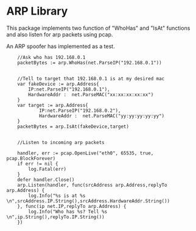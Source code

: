 # ARP Library
This package implements two function of "WhoHas" and "IsAt" functions and also listen for arp packets using pcap.

An ARP spoofer has implemented as a test.

```
    //Ask who has 192.168.0.1
    packetBytes := arp.WhoHas(net.ParseIP("192.168.0.1"))
    
    
    //Tell to target that 192.168.0.1 is at my desired mac
    var fakeDevice := arp.Address{
        IP:net.ParseIP("192.168.0.1"),
        HardwareAddr : 	net.ParseMAC("xx:xx:xx:xx:xx")
    }
    var target := arp.Address{
            IP:net.ParseIP("192.168.0.2"),
            HardwareAddr : 	net.ParseMAC("yy:yy:yy:yy:yy")
    }
    packetBytes = arp.IsAt(fakeDevice,target)
    
    
    //Listen to incoming arp packets
    
    handler, err := pcap.OpenLive("eth0", 65535, true, pcap.BlockForever)
    if err != nil {
        log.Fatal(err)
    }
    defer handler.Close()
    arp.Listen(handler, func(srcAddress arp.Address,replyTo arp.Address) {
        log.Info("%s is at %s \n",srcAddress.IP.String(),srcAddress.HardwareAddr.String())
    }, func(ip net.IP,replyTo arp.Address) {
        log.Info("Who has %s? Tell %s \n",ip.String(),replyTo.IP.String())
    })
``` 